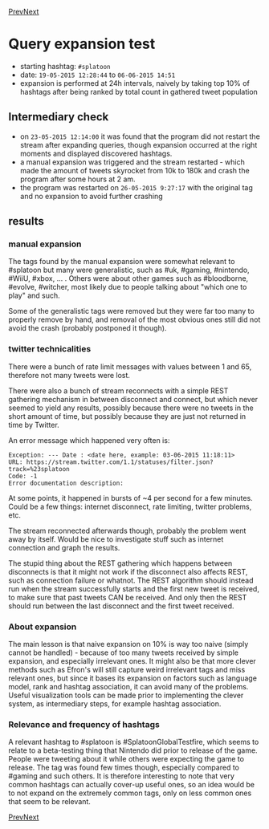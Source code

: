 [Prev](streamingTest7.md)[Next](summer.md)
# Query expansion test
- starting hashtag: `#splatoon`
- date: `19-05-2015 12:28:44` to `06-06-2015 14:51`
- expansion is performed at 24h intervals, naively by taking top 10% of  hashtags after being ranked by total count in gathered tweet population

## Intermediary check
- on `23-05-2015 12:14:00` it was found that the program did not restart the stream after expanding queries, though expansion occurred at the right moments and displayed discovered hashtags.
- a manual expansion was triggered and the stream restarted - which made the amount of tweets skyrocket from 10k to 180k and crash the program after some hours at 2 am.
- the program was restarted on `26-05-2015 9:27:17` with the original tag and no expansion to avoid further crashing

## results
### manual expansion
The tags found by the manual expansion were somewhat relevant to #splatoon but many were generalistic, such as #uk, #gaming, #nintendo, #WiiU, #xbox, ... . Others were about other games such as #bloodborne, #evolve, #witcher, most likely due to people talking about "which one to play" and such.

Some of the generalistic tags were removed but they were far too many to properly remove by hand, and removal of the most obvious ones still did not avoid the crash (probably postponed it though).

### twitter technicalities
There were a bunch of rate limit messages with values between 1 and 65, therefore not many tweets were lost.

There were also a bunch of stream reconnects with a simple REST gathering mechanism in between disconnect and connect, but which never seemed to yield any results, possibly because there were no tweets in the short amount of time, but possibly because they are just not returned in time by Twitter.

An error message which happened very often is:

```
Exception: --- Date : <date here, example: 03-06-2015 11:18:11>
URL: https://stream.twitter.com/1.1/statuses/filter.json?track=%23splatoon
Code: -1
Error documentation description: 

```

At some points, it happened in bursts of ~4 per second for a few minutes. Could be a few things: internet disconnect, rate limiting, twitter problems, etc.

The stream reconnected afterwards though, probably the problem went away by itself. Would be nice to investigate stuff such as internet connection and graph the results.

The stupid thing about the REST gathering which happens between disconnects is that it might not work if the disconnect also affects REST, such as connection failure or whatnot. The REST algorithm should instead run when the stream successfully starts and the first new tweet is received, to make sure that past tweets CAN be received. And only then the REST should run between the last disconnect and the first tweet received.

### About expansion

The main lesson is that naive expansion on 10% is way too naive (simply cannot be handled) - because of too many tweets received by simple expansion, and especially irrelevant ones. It might also be that more clever methods such as Efron's will still capture weird irrelevant tags and miss relevant ones, but since it bases its expansion on factors such as language model, rank and hashtag association, it can avoid many of the problems. Useful visualization tools can be made prior to implementing the clever system, as intermediary steps, for example hashtag association.

### Relevance and frequency of hashtags

A relevant hashtag to #splatoon is #SplatoonGlobalTestfire, which seems to relate to a beta-testing thing that Nintendo did prior to release of the game. People were tweeting about it while others were expecting the game to release. The tag was found few times though, especially compared to #gaming and such others. It is therefore interesting to note that very common hashtags can actually cover-up useful ones, so an idea would be to not expand on the extremely common tags, only on less common ones that seem to be relevant.

[Prev](streamingTest7.md)[Next](summer.md)
